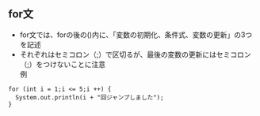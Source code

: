 ## for文  
- for文では、forの後の()内に、「変数の初期化、条件式、変数の更新」の3つを記述
- それぞれはセミコロン（;）で区切るが、最後の変数の更新にはセミコロン（;）をつけないことに注意  
例  
```
for (int i = 1;i <= 5;i ++) {
  System.out.println(i + "回ジャンプしました");
}
```
